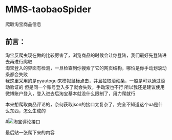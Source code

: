 # MMS-taobaoSpider
爬取淘宝商品信息

## 前言：  
淘宝反爬虫现在做的比较厉害了，浏览商品的时候会让你登陆，我们最好先登陆进去再进行爬取  
淘宝登入的界面有检测，一旦检查到你搜索了它的网页结构，哪怕是你手动划滚动条都会失败  
我这里采用的是pyautogui来模拟鼠标点击，并且拉取滚动条，一般是可以通过滚动验证的
但是同一个账号登入多了就会失败，手动滚也不行
所以我还是建议使用微博账户登入，登入进去后淘宝基本就没什么限制了，用力爬就行

本来想爬取商品评论的，奈何获取json的接口太复杂了，完全不知道这个ua是什么东西，怎么生成的

#![淘宝评论接口]()

最后贴一张爬下来的内容
